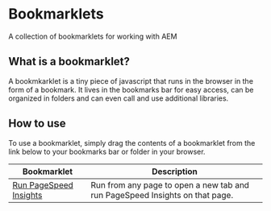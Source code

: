 # Bookmarklets
A collection of bookmarklets for working with AEM

## What is a bookmarklet?
A bookmkarklet is a tiny piece of javascript that runs in the browser in the form of a bookmark. It lives in the bookmarks bar for easy access, can be organized in folders and can even call and use additional libraries.

## How to use
To use a bookmarklet, simply drag the contents of a bookmarklet from the link below to your bookmarks bar or folder in your browser.

| Bookmarklet | Description |
| ----------- | ----------- |
| [Run PageSpeed Insights](bookmarklets/pagespeed)| Run from any page to open a new tab and run PageSpeed Insights on that page. |
